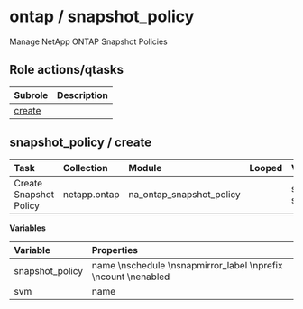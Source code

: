# ontap / snapshot_policy 
Manage NetApp ONTAP Snapshot Policies  
  






## Role actions/qtasks

| Subrole | Description |
| :------ | :---------- |
| [create](#snapshot_policy--create) |  |



## snapshot_policy / create

| Task | Collection | Module | Looped | Variables |
| :--- | :--------- | :----- | :----- | :-------- |
| Create Snapshot Policy  | netapp.ontap | na_ontap_snapshot_policy |  | snapshot_policy, svm |


**Variables**

| Variable | Properties |
| :------- | :--------- |
| snapshot_policy | name \nschedule \nsnapmirror_label \nprefix \ncount \nenabled |
| svm | name |




